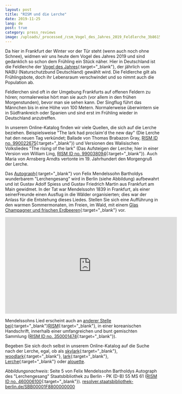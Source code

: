 ```yaml
---
layout: post
title: "RISM und die Lerche"
date: 2019-11-25
lang: de
post: true
category: press_reviews
image: /uploads/_processed_/csm_Vogel_des_Jahres_2019_Feldlerche_3b8615eb9e.jpg
---
```



Da hier in Frankfurt der Winter vor der Tür steht (wenn auch noch ohne Schnee), widmen wir uns heute dem Vogel des Jahres 2019 und sind gedanklich so schon dem Frühling ein Stück näher. Hier in Deutschland ist die Feldlerche der [Vogel des Jahres](https://www.nabu.de/tiere-und-pflanzen/aktionen-und-projekte/vogel-des-jahres/feldlerche/index.html){:target="_blank"}, der jährlich vom NABU (Naturschutzbund Deutschland) gewählt wird. Die Feldlerche gilt als Frühlingsbote, doch ihr Lebensraum verschwindet und so nimmt auch die Population ab.

Feldlerchen sind oft in der Umgebung Frankfurts auf offenen Feldern zu hören; normalerweise hört man sie auch (vor allem in den frühen Morgenstunden), bevor man sie sehen kann. Der Singflug führt das Männchen bis in eine Höhe von 100 Metern. Normalerweise überwintern sie in Südfrankreich oder Spanien und sind erst im Frühling wieder in Deutschland anzutreffen.

In unserem Online-Katalog finden wir viele Quellen, die sich auf die Lerche beziehen. Beispielsweise "The lark had proclaim'd the new day" (Die Lerche hat den neuen Tag verkündet; Ballade von Thomas Brabazon Gray, [RISM ID no. 990022675](https://opac.rism.info/search?id=990022675&View=rism&){:target="_blank"}) und Versionen des Walisischen Volksliedes "The rising of the lark" (Das Aufsteigen der Lerche; hier in einer Version von William Ling, [RISM ID no. 990038094](https://opac.rism.info/search?id=990038094&View=rism){:target="_blank"}). Auch Maria von Arnsberg Arndts vertonte im 19. Jahrhundert den Morgengruß der Lerche.

Das [Autograph](https://opac.rism.info/search?id=460006100&View=rism&Language=en){:target="_blank"} von Felix Mendelssohn Bartholdys wunderbarem "Lerchengesang" wird in Berlin (siehe Abbildung) aufbewahrt und ist Gustav Adolf Spiess und Gustav Friedrich Martin aus Frankfurt am Main gewidmet. In der Tat war Mendelssohn 1839 in Frankfurt, als einer seinerFreunde einen Ausflug in die Wälder organisierten; dies war der Anlass für die Entstehung dieses Liedes. Stellen Sie sich eine Aufführung in den warmen Sommermonaten, im Freien, im Wald, mit einem [Glas Champagner und frischen Erdbeeren](https://books.google.de/books?id=j2Pf2yQipyUC&lpg=PA376&dq=lerchengesang%20mendelssohn%20song%20strawberries&hl=de&pg=PA377#v=onepage&q=strawberries&f=false){:target="_blank"} vor.

<iframe width="560" height="315" src="https://www.youtube.com/embed/ON88C0m9Eyg" frameborder="0" allow="accelerometer; autoplay; encrypted-media; gyroscope; picture-in-picture" allowfullscreen></iframe>

Mendelssohns Lied erscheint auch an [anderer Stelle bei](https://opac.rism.info/search?View=rism&q=Lerchengesang+mendelssohn){:target="_blank"}[RISM](https://opac.rism.info/search?View=rism&q=Lerchengesang+mendelssohn){:target="_blank"}, in einer koreanischen Handschrift, innerhalb einer umfangreichen und bunt gemischten Sammlung ([RISM ID no. 350001474](https://opac.rism.info/search?id=350001474&View=rism){:target="_blank"}).

Begeben Sie sich doch selbst in unserem Online-Katalog auf die Suche nach der Lerche, egal, ob als [skylark](https://opac.rism.info/search?View=rism&q=skylark){:target="_blank"}, [woodlark](https://opac.rism.info/search?View=rism&q=woodlark){:target="_blank"}, [lark](https://opac.rism.info/search?View=rism&q=lark){:target="_blank"}, [Lerche](https://opac.rism.info/search?View=rism&q=Lerche){:target="_blank"} oder [alouette](https://opac.rism.info/search?View=rism&q=alouette "external-link-new-window").


_Abbildungsnachweis_: Seite 5 von Felix Mendelssohn Bartholdys Autograph des "Lerchengesang" Staatsbibliothek zu Berlin - PK (D-B) 55 MS 61 ([RISM ID no. 460006100](https://opac.rism.info/search?id=460006100&View=rism){:target="_blank"}).  [resolver.staatsbibliothek-berlin.de/SBB00001F8800000000](http://resolver.staatsbibliothek-berlin.de/SBB00001F8800000000)



<script type="text/javascript">var switchTo5x=true;</script><script type="text/javascript" src="http://w.sharethis.com/button/buttons.js"></script><script type="text/javascript">stLight.options({publisher: "9b601438-1ce1-49d8-bfd7-9cff5df54c17", doNotHash: false, doNotCopy: false, hashAddressBar: false});</script>